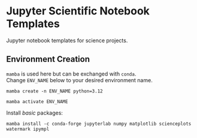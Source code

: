 # Jupyter Scientific Notebook Templates
 Jupyter notebook templates for science projects.


## Environment Creation
`mamba` is used here but can be exchanged with `conda`.\
Change `ENV_NAME` below to your desired environment name.

```code
mamba create -n ENV_NAME python=3.12
```
```code
mamba activate ENV_NAME
```

Install *basic* packages:
```
mamba install -c conda-forge jupyterlab numpy matplotlib scienceplots watermark ipympl 
```

